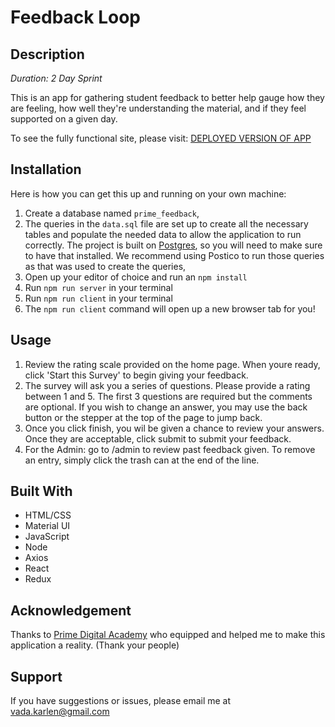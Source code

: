 # Feedback Loop

## Description

_Duration: 2 Day Sprint_

This is an app for gathering student feedback to better help gauge how they are feeling, how well they're understanding the material, and if they feel supported on a given day.

To see the fully functional site, please visit: [DEPLOYED VERSION OF APP](www.heroku.com)

## Installation

Here is how you can get this up and running on your own machine:

1. Create a database named `prime_feedback`,
2. The queries in the `data.sql` file are set up to create all the necessary tables and populate the needed data to allow the application to run correctly. The project is built on [Postgres](https://www.postgresql.org/download/), so you will need to make sure to have that installed. We recommend using Postico to run those queries as that was used to create the queries,
3. Open up your editor of choice and run an `npm install`
4. Run `npm run server` in your terminal
5. Run `npm run client` in your terminal
6. The `npm run client` command will open up a new browser tab for you!

## Usage

1. Review the rating scale provided on the home page. When youre ready, click 'Start this Survey' to begin giving your feedback.
2. The survey will ask you a series of questions. Please provide a rating between 1 and 5. The first 3 questions are required but the comments are optional. If you wish to change an answer, you may use the back button or the stepper at the top of the page to jump back.
3. Once you click finish, you wil be given a chance to review your answers. Once they are acceptable, click submit to submit your feedback.
4. For the Admin: go to /admin to review past feedback given. To remove an entry, simply click the trash can at the end of the line.

## Built With

- HTML/CSS
- Material UI
- JavaScript
- Node
- Axios
- React
- Redux

## Acknowledgement

Thanks to [Prime Digital Academy](www.primeacademy.io) who equipped and helped me to make this application a reality. (Thank your people)

## Support

If you have suggestions or issues, please email me at [vada.karlen@gmail.com](vada.karlen@gmail.com)
